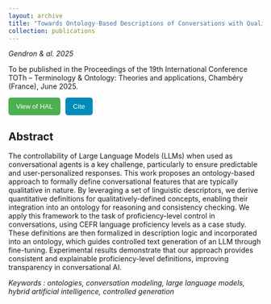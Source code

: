 ```yaml
---
layout: archive
title: "Towards Ontology-Based Descriptions of Conversations with Qualitatively-Defined Concepts"
collection: publications
---
```


_Gendron & al. 2025_
    
To be published in the Proceedings of the 19th International Conference TOTh – Terminology & Ontology: Theories and applications, Chambéry (France), June 2025.

<style>
    form button {
        background-color: #4CAF50; /* Green background color */
        color: white; /* White text color */
        padding: 10px 15px; /* Padding inside the button */
        border: none; /* No border */
        border-radius: 5px; /* Rounded corners */
        cursor: pointer; /* Cursor style on hover */
    }

    /* Style for the second button */
    form:nth-child(2) button {
        background-color: #008CBA; /* Blue background color */
    }

     /* Style for the third button */
    form:nth-child(3) button {
        background-color: #A32CC4; /* Purple background color */
    }
</style>

<td>
    <nobr>
<form style="float: left; width=150px; margin-right: 10px" action="" method="get" target="_blank"><button type="submit">View of HAL</button></form> 
<form style="float: none; width=150px; margin-right: 10px" action="" method="get" target="_blank"><button type="submit">Cite</button></form>
    </nobr>
</td>

## Abstract

The controllability of Large Language Models (LLMs) when used as conversational agents is a key challenge, particularly to ensure predictable and user-personalized responses. This work proposes an ontology-based approach to formally define conversational features that are typically qualitative in nature. By leveraging a set of linguistic descriptors, we derive quantitative definitions for qualitatively-defined concepts, enabling their integration into an ontology for reasoning and consistency checking. We apply this framework to the task of proficiency-level control in conversations, using CEFR language proficiency levels as a case study. These definitions are then formalized in description logic and incorporated into an ontology, which guides controlled text generation of an LLM through fine-tuning. Experimental results demonstrate that our approach provides consistent and explainable proficiency-level definitions, improving transparency in conversational AI. 

*Keywords : ontologies, conversation modeling, large language models, hybrid artificial intelligence, controlled generation*
